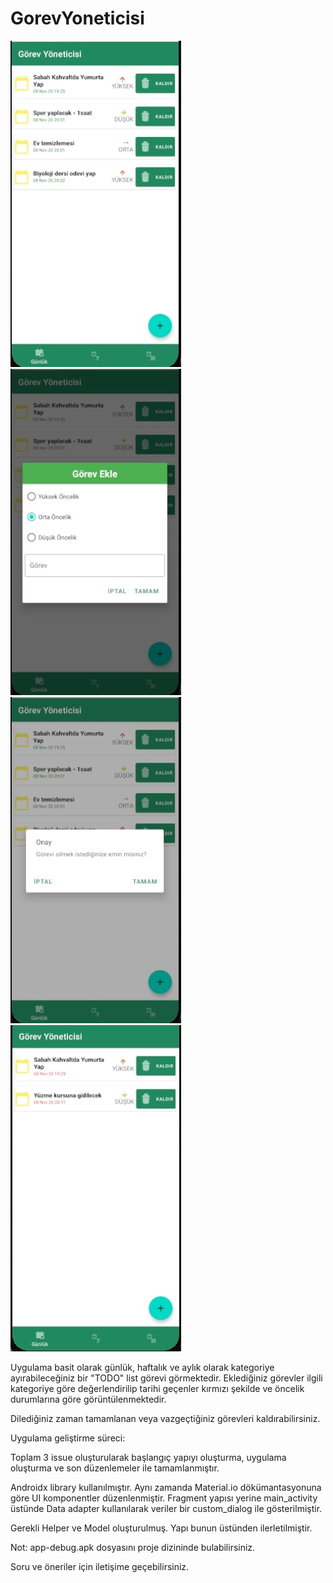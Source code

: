# GorevYoneticisi


![alt text](https://github.com/abdllhyalcn/GorevYoneticisi/blob/main/screen1.jpg?raw=true)
![alt text](https://github.com/abdllhyalcn/GorevYoneticisi/blob/main/screen2.jpg?raw=true)
![alt text](https://github.com/abdllhyalcn/GorevYoneticisi/blob/main/screen3.jpg?raw=true)
![alt text](https://github.com/abdllhyalcn/GorevYoneticisi/blob/main/screen4.jpg?raw=true)

Uygulama basit olarak günlük, haftalık ve aylık olarak kategoriye ayırabileceğiniz bir "TODO" list görevi görmektedir.
Eklediğiniz görevler ilgili kategoriye göre değerlendirilip tarihi geçenler kırmızı şekilde ve öncelik durumlarına göre görüntülenmektedir.

Dilediğiniz zaman tamamlanan veya vazgeçtiğiniz görevleri kaldırabilirsiniz.

Uygulama geliştirme süreci:

Toplam 3 issue oluşturularak başlangıç yapıyı oluşturma, uygulama oluşturma ve son düzenlemeler ile tamamlanmıştır.

Androidx library kullanılmıştır. Aynı zamanda Material.io dökümantasyonuna göre UI komponentler düzenlenmiştir.
Fragment yapısı yerine main_activity üstünde Data adapter kullanılarak veriler bir custom_dialog ile gösterilmiştir.

Gerekli Helper ve Model oluşturulmuş. Yapı bunun üstünden ilerletilmiştir.

Not: app-debug.apk dosyasını proje dizininde bulabilirsiniz.

Soru ve öneriler için iletişime geçebilirsiniz.
